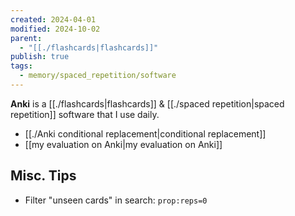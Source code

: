 ```yaml
---
created: 2024-04-01
modified: 2024-10-02
parent:
  - "[[./flashcards|flashcards]]"
publish: true
tags:
  - memory/spaced_repetition/software
---
```

**Anki** is a [[./flashcards|flashcards]] & [[./spaced repetition|spaced repetition]] software that I use daily.

- [[./Anki conditional replacement|conditional replacement]]
- [[my evaluation on Anki|my evaluation on Anki]]

## Misc. Tips
- Filter "unseen cards" in search: `prop:reps=0`
